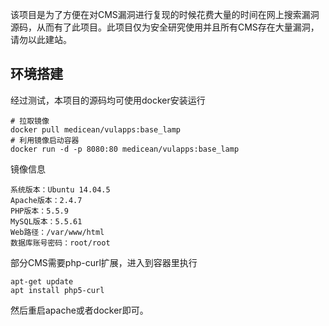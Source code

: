 该项目是为了方便在对CMS漏洞进行复现的时候花费大量的时间在网上搜索漏洞源码，从而有了此项目。此项目仅为安全研究使用并且所有CMS存在大量漏洞，请勿以此建站。

## 环境搭建

经过测试，本项目的源码均可使用docker安装运行

```
# 拉取镜像
docker pull medicean/vulapps:base_lamp
# 利用镜像启动容器
docker run -d -p 8080:80 medicean/vulapps:base_lamp
```

镜像信息

```
系统版本：Ubuntu 14.04.5
Apache版本：2.4.7
PHP版本：5.5.9
MySQL版本：5.5.61
Web路径：/var/www/html
数据库账号密码：root/root
```

部分CMS需要php-curl扩展，进入到容器里执行

```
apt-get update
apt install php5-curl
```

然后重启apache或者docker即可。

